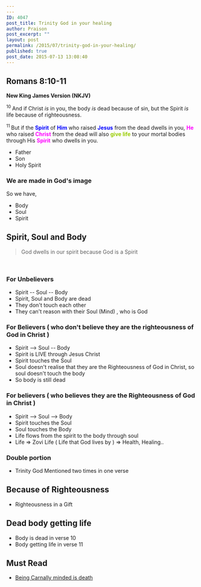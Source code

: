 ```yaml
---
---
ID: 4047
post_title: Trinity God in your healing
author: Praison
post_excerpt: ""
layout: post
permalink: /2015/07/trinity-god-in-your-healing/
published: true
post_date: 2015-07-13 13:08:40
---
```

<h2 class="version-NKJV result-text-style-normal text-html "><strong>Romans 8:10-11</strong></h2>
<div class="version-NKJV result-text-style-normal text-html "><strong>New King James Version (NKJV)</strong></div>
<div class="version-NKJV result-text-style-normal text-html "></div>
<div class="version-NKJV result-text-style-normal text-html ">

<span id="en-NKJV-28127" class="text Rom-8-10"><sup class="versenum">10 </sup>And if Christ <i>is</i> in you, the body <i>is</i> dead because of sin, but the Spirit <i>is</i> life because of righteousness. </span>

<span id="en-NKJV-28128" class="text Rom-8-11"><sup class="versenum">11 </sup>But if the <span style="color: #0000ff;"><strong>Spirit</strong> </span>of <span style="color: #0000ff;"><strong>Him</strong> </span>who raised <span style="color: #0000ff;"><strong>Jesus</strong> </span>from the dead dwells in you, <span style="color: #ff00ff;"><strong>He</strong> </span>who raised <span style="color: #ff00ff;"><strong>Christ</strong> </span>from the dead will also <span style="color: #99cc00;"><strong>give life</strong></span> to your mortal bodies through His <span style="color: #ff00ff;"><strong>Spirit</strong> </span>who dwells in you.</span>
<ul>
	<li>Father</li>
	<li>Son</li>
	<li>Holy Spirit</li>
</ul>
</div>
<h3>We are made in God's image</h3>
So we have,
<ul>
	<li>Body</li>
	<li>Soul</li>
	<li>Spirit</li>
</ul>
<h2>Spirit, Soul and Body</h2>
<blockquote>God dwells in our spirit because God is a Spirit</blockquote>
&nbsp;
<h3>For Unbelievers</h3>
<ul>
	<li>Spirit -- Soul -- Body</li>
	<li>Spirit, Soul and Body are dead</li>
	<li>They don't touch each other</li>
	<li>They can't reason with their Soul (Mind) , who is God</li>
</ul>
<h3>For Believers ( who don't believe they are the righteousness of God in Christ )</h3>
<ul>
	<li>Spirit --&gt; Soul -- Body</li>
	<li>Spirit is LIVE through Jesus Christ</li>
	<li>Spirit touches the Soul</li>
	<li>Soul doesn't realise that they are the Righteousness of God in Christ, so soul doesn't touch the body</li>
	<li>So body is still dead</li>
</ul>
<h3>For believers ( who believes they are the Righteousness of God in Christ )</h3>
<ul>
	<li>Spirit --&gt; Soul --&gt; Body</li>
	<li>Spirit touches the Soul</li>
	<li>Soul touches the Body</li>
	<li>Life flows from the spirit to the body through soul</li>
	<li>Life =&gt; Zovi Life ( Life that God lives by ) =&gt; Health, Healing..</li>
</ul>
<div class="version-NKJV result-text-style-normal text-html ">
<h3>Double portion</h3>
<ul>
	<li>Trinity God Mentioned two times in one verse</li>
</ul>
<h2>Because of Righteousness</h2>
<ul>
	<li>Righteousness in a Gift</li>
</ul>
<h2>Dead body getting life</h2>
<ul>
	<li>Body is dead in verse 10</li>
	<li>Body getting life in verse 11</li>
</ul>
<h2>Must Read</h2>
<ul>
	<li><a href="http://biblerevelation.org/2015/08/25/being-carnally-minded-is-death/">Being Carnally minded is death</a></li>
</ul>
</div>